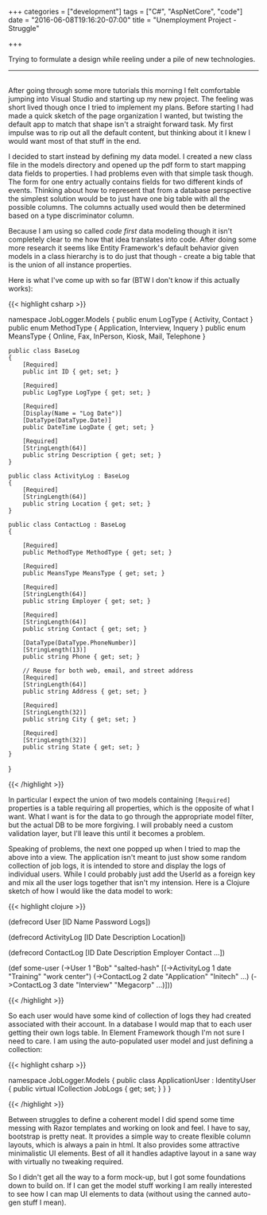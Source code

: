 +++
categories = ["development"]
tags = ["C#", "AspNetCore", "code"]
date = "2016-06-08T19:16:20-07:00"
title = "Unemployment Project - Struggle"

+++

Trying to formulate a design while reeling under a pile of new technologies.
<!--more-->
<hr/><br/>
After going through some more tutorials this morning I felt comfortable jumping
into Visual Studio and starting up my new project. The feeling was short lived
though once I tried to implement my plans. Before starting I had made a
quick sketch of the page organization I wanted, but twisting the default app to
match that shape isn't a straight forward task. My first impulse was to rip out
all the default content, but thinking about it I knew I would want most of that
stuff in the end.

I decided to start instead by defining my data model. I created a new class file
in the models directory and opened up the pdf form to start mapping data fields
to properties. I had problems even with that simple task though. The form for
one entry actually contains fields for two different kinds of events. Thinking
about how to represent that from a database perspective the simplest solution
would be to just have one big table with all the possible columns. The columns
actually used would then be determined based on a type discriminator column.

Because I am using so called *code first* data modeling though it isn't
completely clear to me how that idea translates into code. After doing some more
research it seems like Entity Framework's default behavior given models in a
class hierarchy is to do just that though - create a big table that is the union
of all instance properties.

Here is what I've come up with so far (BTW I don't know if this actually works):

{{< highlight csharp >}}

namespace JobLogger.Models
{
    public enum LogType { Activity, Contact }
    public enum MethodType { Application, Interview, Inquery }
    public enum MeansType { Online, Fax, InPerson, Kiosk, Mail, Telephone }

    public class BaseLog
    {
        [Required]
        public int ID { get; set; }

        [Required]
        public LogType LogType { get; set; }

        [Required]
        [Display(Name = "Log Date")]
        [DataType(DataType.Date)]
        public DateTime LogDate { get; set; }

        [Required]
        [StringLength(64)]
        public string Description { get; set; }
    }

    public class ActivityLog : BaseLog
    {
        [Required]
        [StringLength(64)]
        public string Location { get; set; }
    }

    public class ContactLog : BaseLog
    {

        [Required]
        public MethodType MethodType { get; set; }

        [Required]
        public MeansType MeansType { get; set; }

        [Required]
        [StringLength(64)]
        public string Employer { get; set; }

        [Required]
        [StringLength(64)]
        public string Contact { get; set; }

        [DataType(DataType.PhoneNumber)]
        [StringLength(13)]
        public string Phone { get; set; }

        // Reuse for both web, email, and street address
        [Required]
        [StringLength(64)]
        public string Address { get; set; }

        [Required]
        [StringLength(32)]
        public string City { get; set; }

        [Required]
        [StringLength(32)]
        public string State { get; set; }
    }
}

{{< /highlight >}}

In particular I expect the union of two models containing `[Required]`
properties is a table requiring all properties, which is the opposite of what I
want. What I want is for the data to go through the appropriate model filter,
but the actual DB to be more forgiving. I will probably need a custom validation
layer, but I'll leave this until it becomes a problem.

Speaking of problems, the next one popped up when I tried to map the above into
a view. The application isn't meant to just show some random collection of job
logs, it is intended to store and display the logs of individual users. While I
could probably just add the UserId as a foreign key and mix all the user logs
together that isn't my intension. Here is a Clojure sketch of how I would like
the data model to work:

{{< highlight clojure >}}

(defrecord User [ID Name Password Logs])

(defrecord ActivityLog [ID Date Description Location])

(defrecord ContactLog [ID Date Description Employer Contact ...])

(def some-user (->User 1 "Bob" "salted-hash"
                       [(->ActivityLog 1 date "Training" "work center")
                        (->ContactLog 2 date "Application" "Initech" ...)
                        (->ContactLog 3 date "Interview" "Megacorp" ...)]))

{{< /highlight >}}

So each user would have some kind of collection of logs they had created
associated with their account. In a database I would map that to each user
getting their own logs table. In Element Framework though I'm not sure I need to
care. I am using the auto-populated user model and just defining a collection:

{{< highlight csharp >}}

namespace JobLogger.Models
{
    public class ApplicationUser : IdentityUser
    {
        public virtual ICollection<BaseLog> JobLogs { get; set; }
    }
}

{{< /highlight >}}

Between struggles to define a coherent model I did spend some time messing with
Razor templates and working on look and feel. I have to say, bootstrap is pretty
neat. It provides a simple way to create flexible column layouts, which is
always a pain in html. It also provides some attractive minimalistic UI
elements. Best of all it handles adaptive layout in a sane way with virtually no
tweaking required.

So I didn't get all the way to a form mock-up, but I got some foundations down
to build on. If I can get the model stuff working I am really interested to see
how I can map UI elements to data (without using the canned auto-gen stuff I mean).